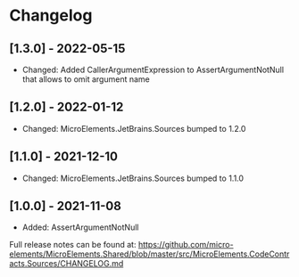 ﻿# Changelog

## [1.3.0] - 2022-05-15
- Changed: Added CallerArgumentExpression to AssertArgumentNotNull that allows to omit argument name

## [1.2.0] - 2022-01-12
- Changed: MicroElements.JetBrains.Sources bumped to 1.2.0

## [1.1.0] - 2021-12-10
- Changed: MicroElements.JetBrains.Sources bumped to 1.1.0

## [1.0.0] - 2021-11-08
- Added: AssertArgumentNotNull

Full release notes can be found at: https://github.com/micro-elements/MicroElements.Shared/blob/master/src/MicroElements.CodeContracts.Sources/CHANGELOG.md
